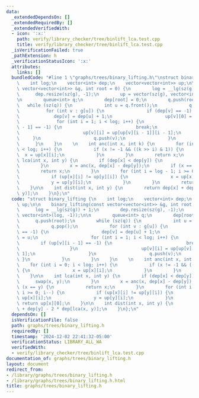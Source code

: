 ```yaml
---
data:
  _extendedDependsOn: []
  _extendedRequiredBy: []
  _extendedVerifiedWith:
  - icon: ':x:'
    path: verify/library_checker/tree/binlift_lca.test.cpp
    title: verify/library_checker/tree/binlift_lca.test.cpp
  _isVerificationFailed: true
  _pathExtension: h
  _verificationStatusIcon: ':x:'
  attributes:
    links: []
  bundledCode: "#line 1 \"graphs/trees/binary_lifting.h\"\nstruct binary_lifting {\n\
    \    int log;\n    vector<int> dep;\n    vector<vector<int>> up;\n\n    binary_lifting(const\
    \ vector<vector<int>> &g, int root = 0) {\n        log = __lg(sz(g)) + 1;\n  \
    \      dep.resize(sz(g), -1);\n        up = vector(sz(g), vector<int>(log, -1));\n\
    \n        queue<int> q;\n        dep[root] = 0;\n        q.push(root);\n     \
    \   while (sz(q)) {\n            int u = q.front();\n            q.pop();\n  \
    \          for (int v : g[u]) {\n                if (dep[v] == -1) {\n       \
    \             dep[v] = dep[u] + 1;\n                    up[v][0] = u;\n      \
    \              for (int i = 1; i < log; i++) {\n                        if (up[v][i\
    \ - 1] == -1) {\n                            break;\n                        }\n\
    \                        up[v][i] = up[up[v][i - 1]][i - 1];\n               \
    \     }\n                    q.push(v);\n                }\n            }\n  \
    \      }\n    }\n    \n    int anc(int x, int k) {\n        for (int i = 0; i\
    \ < log; i++) {\n            if (x != -1 && ((k >> i) & 1)) {\n              \
    \  x = up[x][i];\n            }\n        }\n        return x;\n    }\n\n    int\
    \ lca(int x, int y) {\n        if (dep[x] < dep[y]) {\n            swap(x, y);\n\
    \        }\n        x = anc(x, dep[x] - dep[y]);\n        if (x == y) {\n    \
    \        return x;\n        }\n        for (int i = log - 1; i >= 0; i--) {\n\
    \            if (up[x][i] != up[y][i]) {\n                x = up[x][i];\n    \
    \            y = up[y][i];\n            }\n        }\n        return up[x][0];\n\
    \    }\n\n    int dist(int x, int y) {\n        return dep[x] + dep[y] - 2 * dep[lca(x,\
    \ y)];\n    }\n};\n"
  code: "struct binary_lifting {\n    int log;\n    vector<int> dep;\n    vector<vector<int>>\
    \ up;\n\n    binary_lifting(const vector<vector<int>> &g, int root = 0) {\n  \
    \      log = __lg(sz(g)) + 1;\n        dep.resize(sz(g), -1);\n        up = vector(sz(g),\
    \ vector<int>(log, -1));\n\n        queue<int> q;\n        dep[root] = 0;\n  \
    \      q.push(root);\n        while (sz(q)) {\n            int u = q.front();\n\
    \            q.pop();\n            for (int v : g[u]) {\n                if (dep[v]\
    \ == -1) {\n                    dep[v] = dep[u] + 1;\n                    up[v][0]\
    \ = u;\n                    for (int i = 1; i < log; i++) {\n                \
    \        if (up[v][i - 1] == -1) {\n                            break;\n     \
    \                   }\n                        up[v][i] = up[up[v][i - 1]][i -\
    \ 1];\n                    }\n                    q.push(v);\n               \
    \ }\n            }\n        }\n    }\n    \n    int anc(int x, int k) {\n    \
    \    for (int i = 0; i < log; i++) {\n            if (x != -1 && ((k >> i) & 1))\
    \ {\n                x = up[x][i];\n            }\n        }\n        return x;\n\
    \    }\n\n    int lca(int x, int y) {\n        if (dep[x] < dep[y]) {\n      \
    \      swap(x, y);\n        }\n        x = anc(x, dep[x] - dep[y]);\n        if\
    \ (x == y) {\n            return x;\n        }\n        for (int i = log - 1;\
    \ i >= 0; i--) {\n            if (up[x][i] != up[y][i]) {\n                x =\
    \ up[x][i];\n                y = up[y][i];\n            }\n        }\n       \
    \ return up[x][0];\n    }\n\n    int dist(int x, int y) {\n        return dep[x]\
    \ + dep[y] - 2 * dep[lca(x, y)];\n    }\n};\n"
  dependsOn: []
  isVerificationFile: false
  path: graphs/trees/binary_lifting.h
  requiredBy: []
  timestamp: '2024-12-02 22:41:32-05:00'
  verificationStatus: LIBRARY_ALL_WA
  verifiedWith:
  - verify/library_checker/tree/binlift_lca.test.cpp
documentation_of: graphs/trees/binary_lifting.h
layout: document
redirect_from:
- /library/graphs/trees/binary_lifting.h
- /library/graphs/trees/binary_lifting.h.html
title: graphs/trees/binary_lifting.h
---
```

